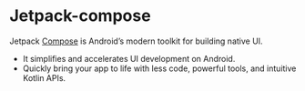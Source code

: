 # Jetpack-compose
Jetpack [Compose](https://developer.android.com/jetpack/compose) is Android’s modern toolkit for building native UI. 
- It simplifies and accelerates UI development on Android. 
- Quickly bring your app to life with less code, powerful tools, and intuitive Kotlin APIs.
